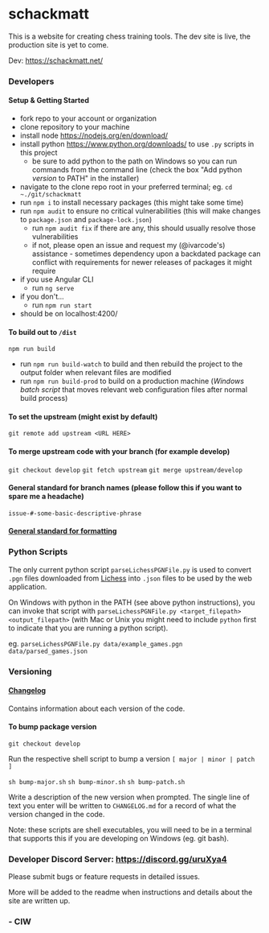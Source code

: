 # schackmatt

This is a website for creating chess training tools. The dev site is live, the production site is yet to come.

Dev: https://schackmatt.net/

### Developers

#### Setup & Getting Started

-   fork repo to your account or organization
-   clone repository to your machine
-   install node https://nodejs.org/en/download/
-   install python https://www.python.org/downloads/ to use `.py` scripts in this project
    -   be sure to add python to the path on Windows so you can run commands from the command line (check the box "Add python _version_ to PATH" in the installer)
-   navigate to the clone repo root in your preferred terminal; eg. `cd ~./git/schackmatt`
-   run `npm i` to install necessary packages (this might take some time)
-   run `npm audit` to ensure no critical vulnerabilities (this will make changes to `package.json` and `package-lock.json`)
    -   run `npm audit fix` if there are any, this should usually resolve those vulnerabilities
    -   if not, please open an issue and request my (@ivarcode's) assistance - sometimes dependency upon a backdated package can conflict with requirements for newer releases of packages it might require
-   if you use Angular CLI
    -   run `ng serve`
-   if you don't...
    -   run `npm run start`
-   should be on localhost:4200/

#### To build out to `/dist`

`npm run build`

-   run `npm run build-watch` to build and then rebuild the project to the output folder when relevant files are modified
-   run `npm run build-prod` to build on a production machine (_Windows batch script_ that moves relevant web configuration files after normal build process)

#### To set the upstream (might exist by default)

`git remote add upstream <URL HERE>`

#### To merge upstream code with your branch (for example develop)

`git checkout develop`
`git fetch upstream`
`git merge upstream/develop`

#### General standard for branch names (please follow this if you want to spare me a headache)

`issue-#-some-basic-descriptive-phrase`

#### [General standard for formatting](https://github.com/ivarcode/schackmatt/blob/develop/JAVASCRIPT_GUIDELINES.md)

### Python Scripts

The only current python script `parseLichessPGNFile.py` is used to convert `.pgn` files downloaded from [Lichess](https://lichess.org/) into `.json` files to be used by the web application.

On Windows with python in the PATH (see above python instructions), you can invoke that script with `parseLichessPGNFile.py <target_filepath> <output_filepath>` (with Mac or Unix you might need to include `python` first to indicate that you are running a python script).

eg. `parseLichessPGNFile.py data/example_games.pgn data/parsed_games.json`

### Versioning

#### [Changelog](https://github.com/ivarcode/schackmatt/blob/develop/CHANGELOG.md)

Contains information about each version of the code.

#### To bump package version

`git checkout develop`

Run the respective shell script to bump a version `[ major | minor | patch ]`

`sh bump-major.sh`
`sh bump-minor.sh`
`sh bump-patch.sh`

Write a description of the new version when prompted. The single line of text you enter will be written to `CHANGELOG.md` for a record of what the version changed in the code.

Note: these scripts are shell executables, you will need to be in a terminal that supports this if you are developing on Windows (eg. git bash).

### Developer Discord Server: https://discord.gg/uruXya4

Please submit bugs or feature requests in detailed issues.

More will be added to the readme when instructions and details about the site are written up.

### - CIW
